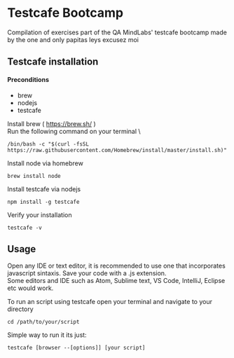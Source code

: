 # Testcafe Bootcamp

Compilation of exercises part of the  QA MindLabs' testcafe bootcamp
made by the one and only papitas leys excusez moi

## Testcafe installation
#### Preconditions

* brew
* nodejs
* testcafe

Install brew ( https://brew.sh/ ) \
Run the following command on your terminal \

    /bin/bash -c "$(curl -fsSL https://raw.githubusercontent.com/Homebrew/install/master/install.sh)"

Install node via homebrew

    brew install node

Install testcafe via nodejs

    npm install -g testcafe

Verify your installation

    testcafe -v

## Usage

Open any IDE or text editor, it is recommended to use one that incorporates javascript sintaxis. Save your code with a .js extension. \
Some editors and IDE such as Atom, Sublime text, VS Code, IntelliJ, Eclipse etc would work.

To run an script using testcafe open your terminal and navigate to your directory

    cd /path/to/your/script

Simple way to run it its just:

    testcafe [browser --[options]] [your script]




